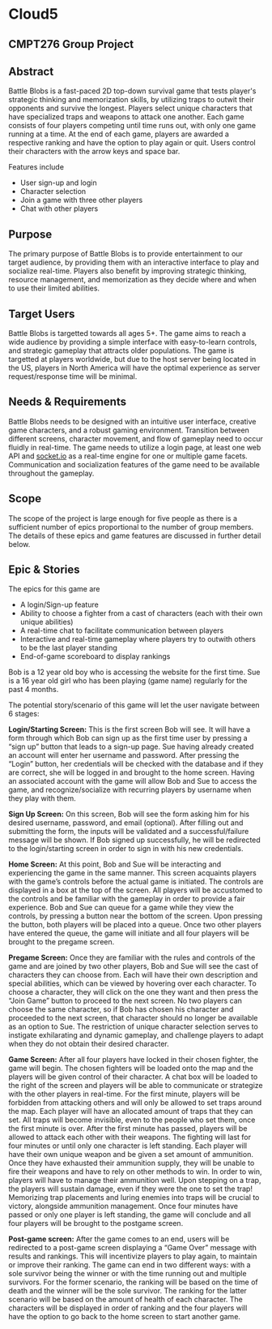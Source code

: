 # Cloud5
## CMPT276 Group Project

## Abstract
Battle Blobs is a fast-paced 2D top-down survival game that tests player's strategic thinking and memorization skills, by utilizing traps to outwit their opponents and survive the longest. Players select unique characters that have specialized traps and weapons to attack one another. Each game consists of four players competing until time runs out, with only one game running at a time. At the end of each game, players are awarded a respective ranking and have the option to play again or quit. Users control their characters with the arrow keys and space bar.

Features include
 - User sign-up and login
 - Character selection
 - Join a game with three other players
 - Chat with other players

## Purpose
The primary purpose of Battle Blobs is to provide entertainment to our target audience, by providing them with an interactive interface to play and socialize real-time. Players also benefit by improving strategic thinking, resource management, and memorization as they decide where and when to use their limited abilities.

## Target Users
Battle Blobs is targetted towards all ages 5+. The game aims to reach a wide audience by providing a simple interface with easy-to-learn controls, and strategic gameplay that attracts older populations. The game is targetted at players worldwide, but due to the host server being located in the US, players in North America will have the optimal experience as server request/response time will be minimal.

## Needs & Requirements
Battle Blobs needs to be designed with an intuitive user interface, creative game characters, and a robust gaming environment. Transition between different screens, character movement, and flow of gameplay need to occur fluidly in real-time. The game needs to utilize a login page, at least one web API and [socket.io](https://socket.io/) as a real-time engine for one or multiple game facets. Communication and socialization features of the game need to be available throughout the gameplay.

## Scope
The scope of the project is large enough for five people as there is a sufficient number of epics proportional to the number of group members. The details of these epics and game features are discussed in further detail below.

## Epic & Stories
The epics for this game are
 - A login/Sign-up feature
 - Ability to choose a fighter from a cast of characters (each with their own unique abilities)
 - A real-time chat to facilitate communication between players
 - Interactive and real-time gameplay where players try to outwith others to be the last player standing
 - End-of-game scoreboard to display rankings

Bob is a 12 year old boy who is accessing the website for the first time. Sue is a 16 year old girl who has been playing (game name) regularly for the past 4 months.

The potential story/scenario of this game will let the user navigate between 6 stages:

**Login/Starting Screen:** This is the first screen Bob will see. It will have a form through which Bob can sign up as the first time user by pressing a “sign up” button that leads to a sign-up page. Sue having already created an account will enter her username and password. After pressing the “Login” button, her credentials will be checked with the database and if they are correct, she will be logged in and brought to the home screen. Having an associated account with the game will allow Bob and Sue to access the game, and recognize/socialize with recurring players by username when they play with them.

**Sign Up Screen:** On this screen, Bob will see the form asking him for his desired username, password, and email (optional). After filling out and submitting the form, the inputs will be validated and a successful/failure message will be shown. If Bob signed up successfully, he will be redirected to the login/starting screen in order to sign in with his new credentials.

**Home Screen:** At this point, Bob and Sue will be interacting and experiencing the game in the same manner. This screen acquaints players with the game’s controls before the actual game is initiated. The controls are displayed in a box at the top of the screen. All players will be accustomed to the controls and be familiar with the gameplay in order to provide a fair experience. Bob and Sue can queue for a game while they view the controls, by pressing a button near the bottom of the screen. Upon pressing the button, both players will be placed into a queue. Once two other players have entered the queue, the game will initiate and all four players will be brought to the pregame screen.


**Pregame Screen:** Once they are familiar with the rules and controls of the game and are joined by two other players, Bob and Sue will see the cast of characters they can choose from. Each will have their own description and special abilities, which can be viewed by hovering over each character. To choose a character, they will click on the one they want and then press the “Join Game” button to proceed to the next screen. No two players can choose the same character, so if Bob has chosen his character and proceeded to the next screen, that character should no longer be available as an option to Sue. The restriction of unique character selection serves to instigate exhilarating and dynamic gameplay, and challenge players to adapt when they do not obtain their desired character.

**Game Screen:** After all four players have locked in their chosen fighter, the game will begin. The chosen fighters will be loaded onto the map and the players will be given control of their character. A chat box will be loaded to the right of the screen and players will be able to communicate or strategize with the other players in real-time. For the first minute, players will be forbidden from attacking others and will only be allowed to set traps around the map. Each player will have an allocated amount of traps that they can set. All traps will become invisible, even to the people who set them, once the first minute is over. After the first minute has passed, players will be allowed to attack each other with their weapons. The fighting will last for four minutes or until only one character is left standing. Each player will have their own unique weapon and be given a set amount of ammunition. Once they have exhausted their ammunition supply, they will be unable to fire their weapons and have to rely on other methods to win. In order to win, players will have to manage their ammunition well. Upon stepping on a trap, the players will sustain damage, even if they were the one to set the trap! Memorizing trap placements and luring enemies into traps will be crucial to victory, alongside ammunition management. Once four minutes have passed or only one player is left standing, the game will conclude and all four players will be brought to the postgame screen.

**Post-game screen:** After the game comes to an end, users will be redirected to a post-game screen displaying a “Game Over” message with results and rankings. This will incentivize players to play again, to maintain or improve their ranking. The game can end in two different ways: with a sole survivor being the winner or with the time running out and multiple survivors. For the former scenario, the ranking will be based on the time of death and the winner will be the sole survivor. The ranking for the latter scenario will be based on the amount of health of each character. The characters will be displayed in order of ranking and the four players will have the option to go back to the home screen to start another game.
